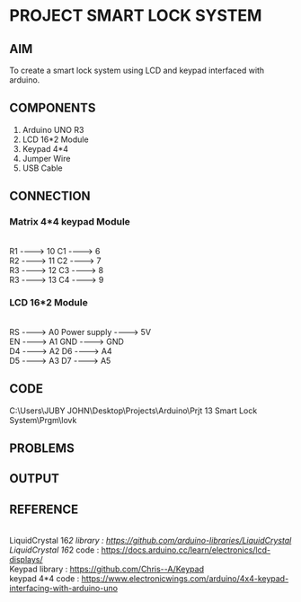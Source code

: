# PROJECT SMART LOCK SYSTEM


## AIM

To create a smart lock  system using LCD and keypad interfaced with arduino.


## COMPONENTS

1) Arduino UNO R3
2) LCD 16*2 Module
3) Keypad 4*4
4) Jumper Wire
5) USB Cable


## CONNECTION

### Matrix 4*4 keypad Module
 
<br> R1 ---->  10			C1 ---->  6
<br> R2 ---->  11			C2 ---->  7
<br> R3 ---->  12			C3 ---->  8
<br> R3 ---->  13			C4 ---->  9	

### LCD 16*2  Module
 

<br> RS ---->  A0			Power supply  ---->  5V
<br> EN ---->  A1			GND   ---->  GND
<br> D4 ---->  A2			D6 ---->  A4
<br> D5 ---->  A3			D7 ---->  A5


## CODE
C:\Users\JUBY JOHN\Desktop\Projects\Arduino\Prjt 13 Smart Lock System\Prgm\lovk


## PROBLEMS


## OUTPUT


## REFERENCE

<br> LiquidCrystal 16*2 library : https://github.com/arduino-libraries/LiquidCrystal
<br> LiquidCrystal 16*2 code : https://docs.arduino.cc/learn/electronics/lcd-displays/
<br> Keypad library : https://github.com/Chris--A/Keypad
<br> keypad 4*4 code : https://www.electronicwings.com/arduino/4x4-keypad-interfacing-with-arduino-uno
